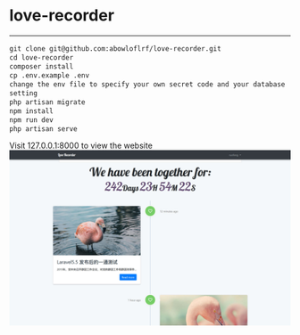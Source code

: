 # love-recorder
---- 
```
git clone git@github.com:abowloflrf/love-recorder.git
cd love-recorder
composer install
cp .env.example .env
change the env file to specify your own secret code and your database setting
php artisan migrate
npm install
npm run dev
php artisan serve
```
Visit 127.0.0.1:8000 to view the website
![](preview.jpg)